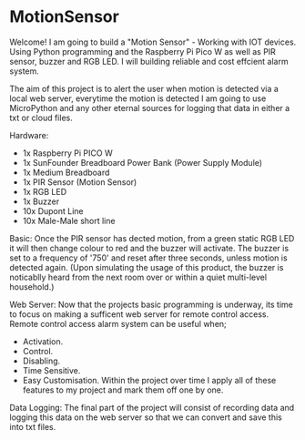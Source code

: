 # MotionSensor

Welcome! I am going to build a "Motion Sensor" - Working with IOT devices.
Using Python programming and the Raspberry Pi Pico W as well as PIR sensor, buzzer and RGB LED. I will building reliable and cost effcient alarm system. 

The aim of this project is to alert the user when motion is detected via a local web server, everytime the motion is detected I am going to use MicroPython and any other eternal sources for logging that data in either a txt or cloud files.

Hardware:
  - 1x Raspberry Pi PICO W
  - 1x SunFounder Breadboard Power Bank (Power Supply Module)
  - 1x Medium Breadboard
  - 1x PIR Sensor (Motion Sensor)
  - 1x RGB LED
  - 1x Buzzer
  - 10x Dupont Line
  - 10x Male-Male short line
  

Basic:
Once the PIR sensor has dected motion, from a green static RGB LED it will then change colour to red and the buzzer will activate. The buzzer is set to a frequency of '750' and reset after three seconds, unless motion is detected again. (Upon simulating the usage of this product, the buzzer is noticablly heard from the next room over or within a quiet multi-level household.)

Web Server:
Now that the projects basic programming is underway, its time to focus on making a sufficent web server for remote control access. Remote control access alarm system can be useful when;
  - Activation.
  - Control.
  - Disabling.
  - Time Sensitive.
  - Easy Customisation.
Within the project over time I apply all of these features to my project and mark them off one by one.

Data Logging:
The final part of the project will consist of recording data and logging this data on the web server so that we can convert and save this into txt files.
